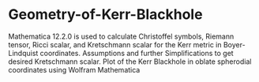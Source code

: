 # Geometry-of-Kerr-Blackhole
Mathematica 12.2.0 is used to calculate Christoffel symbols, Riemann tensor, Ricci scalar, and Kretschmann scalar for the Kerr metric in Boyer-Lindquist coordinates. Assumptions and further Simplifications to get desired Kretschmann scalar. Plot of the Kerr Blackhole in oblate spherodial coordinates using Wolfram Mathematica 
